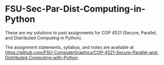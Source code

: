 # FSU-Sec-Par-Dist-Computing-in-Python
These are my solutions to past assignments for COP 4521 (Secure, Parallel, and Distributed Computing in Python).

The assignment statements, syllabus, and notes are available at https://github.com/FSU-ComputerGraphics/COP-4521-Secure-Parallel-and-Distributed-Computing-with-Python.
